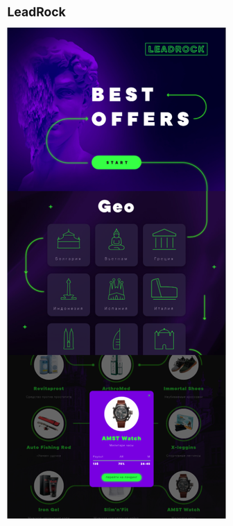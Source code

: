 # LeadRock

<div style="display: flex; flex-direction: column">
    <img src="./examples/leadrock-1.png">
    <img src="./examples/leadrock-2.png">
    <img src="./examples/leadrock-3.png">
</div>
